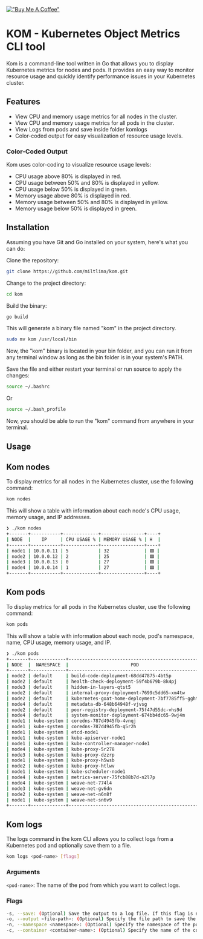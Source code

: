 [!["Buy Me A Coffee"](https://img.shields.io/badge/Buy_Me_A_Coffee-FFDD00?style=for-the-badge&logo=buy-me-a-coffee&logoColor=black)](https://www.buymeacoffee.com/miltlima)

# KOM - Kubernetes Object Metrics CLI tool

Kom is a command-line tool written in Go that allows you to display Kubernetes metrics for nodes and pods. It provides an easy way to monitor resource usage and quickly identify performance issues in your Kubernetes cluster.

## Features

- View CPU and memory usage metrics for all nodes in the cluster.
- View CPU and memory usage metrics for all pods in the cluster.
- View Logs from pods and save inside folder komlogs
- Color-coded output for easy visualization of resource usage levels.

### Color-Coded Output

Kom uses color-coding to visualize resource usage levels:

- CPU usage above 80% is displayed in red.
- CPU usage between 50% and 80% is displayed in yellow.
- CPU usage below 50% is displayed in green.
- Memory usage above 80% is displayed in red.
- Memory usage between 50% and 80% is displayed in yellow.
- Memory usage below 50% is displayed in green.

## Installation

Assuming you have Git and Go installed on your system, here's what you can do:

Clone the repository:

```bash
git clone https://github.com/miltlima/kom.git
```

Change to the project directory:

```bash
cd kom
```

Build the binary:

```bash
go build
```

This will generate a binary file named "kom" in the project directory.

```bash
sudo mv kom /usr/local/bin
```

Now, the "kom" binary is located in your bin folder, and you can run it from any terminal window as long as the bin folder is in your system's PATH.

Save the file and either restart your terminal or run source to apply the changes:

```bash
source ~/.bashrc
```

Or

```bash
source ~/.bash_profile
```

Now, you should be able to run the "kom" command from anywhere in your terminal.

## Usage

## Kom nodes

To display metrics for all nodes in the Kubernetes cluster, use the following command:

```bash
kom nodes
```

This will show a table with information about each node's CPU usage, memory usage, and IP addresses.

```bash
❯ ./kom nodes
+-------+-----------+-------------+----------------+----+
| NODE  |    IP     | CPU USAGE % | MEMORY USAGE % | H  |
+-------+-----------+-------------+----------------+----+
| node1 | 10.0.0.11 | 5           | 32             | 🟩 |
| node2 | 10.0.0.12 | 2           | 25             | 🟩 |
| node3 | 10.0.0.13 | 0           | 27             | 🟩 |
| node4 | 10.0.0.14 | 1           | 27             | 🟩 |
+-------+-----------+-------------+----------------+----+
```

## Kom pods

To display metrics for all pods in the Kubernetes cluster, use the following command:

```bash
kom pods
```

This will show a table with information about each node, pod's namespace, name, CPU usage, memory usage, and IP.

```bash
❯ ./kom pods
+-------+-------------+--------------------------------------------------+-----------+-------------+----------------+----+
| NODE  |  NAMESPACE  |                       POD                        |  POD IP   | CPU USAGE % | MEMORY USAGE % | H  |
+-------+-------------+--------------------------------------------------+-----------+-------------+----------------+----+
| node2 | default     | build-code-deployment-68dd47875-4bt5p            | 10.36.0.1 | 0           | 0              | 🟩 |
| node2 | default     | health-check-deployment-59f4b679b-8k4pj          | 10.36.0.5 | 0           | 0              | 🟩 |
| node3 | default     | hidden-in-layers-qtst5                           | 10.44.0.1 | 0           | 0              | 🟩 |
| node2 | default     | internal-proxy-deployment-7699c5dd65-xm4tw       | 10.36.0.3 | 0           | 0              | 🟩 |
| node2 | default     | kubernetes-goat-home-deployment-7bf7785ff5-gghts | 10.36.0.2 | 0           | 0              | 🟩 |
| node4 | default     | metadata-db-648b64948f-vjvsg                     | 10.42.0.1 | 0           | 0              | 🟩 |
| node2 | default     | poor-registry-deployment-75f47d55dc-vhs9d        | 10.36.0.4 | 0           | 0              | 🟩 |
| node4 | default     | system-monitor-deployment-674bb4dc65-9wj4m       | 10.42.0.3 | 0           | 0              | 🟩 |
| node1 | kube-system | coredns-787d4945fb-4vnqj                         | 10.32.0.3 | 0           | 0              | 🟩 |
| node1 | kube-system | coredns-787d4945fb-q5r2h                         | 10.32.0.2 | 0           | 0              | 🟩 |
| node1 | kube-system | etcd-node1                                       | 10.0.0.11 | 1           | 1              | 🟩 |
| node1 | kube-system | kube-apiserver-node1                             | 10.0.0.11 | 3           | 8              | 🟩 |
| node1 | kube-system | kube-controller-manager-node1                    | 10.0.0.11 | 0           | 0              | 🟩 |
| node4 | kube-system | kube-proxy-5r278                                 | 10.0.0.14 | 0           | 0              | 🟩 |
| node3 | kube-system | kube-proxy-dzzrp                                 | 10.0.0.13 | 0           | 0              | 🟩 |
| node1 | kube-system | kube-proxy-h5wsb                                 | 10.0.0.11 | 0           | 0              | 🟩 |
| node2 | kube-system | kube-proxy-htlwv                                 | 10.0.0.12 | 0           | 0              | 🟩 |
| node1 | kube-system | kube-scheduler-node1                             | 10.0.0.11 | 0           | 0              | 🟩 |
| node4 | kube-system | metrics-server-75fcb88b7d-n2l7p                  | 10.0.0.14 | 0           | 0              | 🟩 |
| node4 | kube-system | weave-net-774l4                                  | 10.0.0.14 | 0           | 0              | 🟩 |
| node3 | kube-system | weave-net-gv6dn                                  | 10.0.0.13 | 0           | 0              | 🟩 |
| node2 | kube-system | weave-net-n6n8f                                  | 10.0.0.12 | 0           | 0              | 🟩 |
| node1 | kube-system | weave-net-sn6v9                                  | 10.0.0.11 | 0           | 0              | 🟩 |
+-------+-------------+--------------------------------------------------+-----------+-------------+----------------+----+
```

## Kom logs

The logs command in the kom CLI allows you to collect logs from a Kubernetes pod and optionally save them to a file.

```bash
kom logs <pod-name> [flags]
```

### Arguments

`<pod-name>`: The name of the pod from which you want to collect logs.

### Flags

```bash
-s, --save: (Optional) Save the output to a log file. If this flag is not provided, the logs will be displayed in the terminal.
-o, --output <file-path>: (Optional) Specify the file path to save the logs. Default is output.log in the komlogs folder.
-n, --namespace <namespace>: (Optional) Specify the namespace of the pod. Default is default.
-c, --container <container-name>: (Optional) Specify the name of the container in the pod. If not provided, logs will be collected from the first container in the pod.
```
